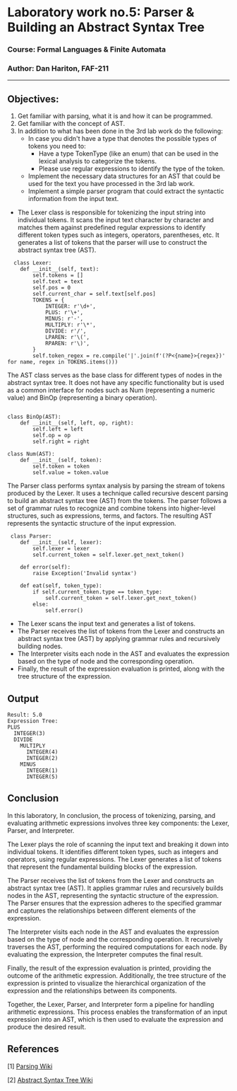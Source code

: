 # Laboratory work no.5: Parser & Building an Abstract Syntax Tree

### Course: Formal Languages & Finite Automata
### Author: Dan Hariton, FAF-211

----

## Objectives:
1. Get familiar with parsing, what it is and how it can be programmed.
2. Get familiar with the concept of AST. 
3. In addition to what has been done in the 3rd lab work do the following:
      * In case you didn't have a type that denotes the possible types of tokens you need to:
        * Have a type TokenType (like an enum) that can be used in the lexical analysis to categorize the tokens.
        * Please use regular expressions to identify the type of the token.
     *   Implement the necessary data structures for an AST that could be used for the text you have processed in the 3rd lab work.
     *   Implement a simple parser program that could extract the syntactic information from the input text.

* The Lexer class is responsible for tokenizing the input string into individual tokens. It scans the input text character by character and matches them against predefined regular expressions to identify different token types such as integers, operators, parentheses, etc. It generates a list of tokens that the parser will use to construct the abstract syntax tree (AST).
```
  class Lexer:
    def __init__(self, text):
        self.tokens = []
        self.text = text
        self.pos = 0
        self.current_char = self.text[self.pos]
        TOKENS = {
            INTEGER: r'\d+',
            PLUS: r'\+',
            MINUS: r'-',
            MULTIPLY: r'\*',
            DIVIDE: r'/',
            LPAREN: r'\(',
            RPAREN: r'\)',
        }
        self.token_regex = re.compile('|'.join(f'(?P<{name}>{regex})' for name, regex in TOKENS.items()))
```
The AST class serves as the base class for different types of nodes in the abstract syntax tree. It does not have any specific functionality but is used as a common interface for nodes such as Num (representing a numeric value) and BinOp (representing a binary operation).
```

class BinOp(AST):
    def __init__(self, left, op, right):
        self.left = left
        self.op = op
        self.right = right

class Num(AST):
    def __init__(self, token):
        self.token = token
        self.value = token.value
```
The Parser class performs syntax analysis by parsing the stream of tokens produced by the Lexer. It uses a technique called recursive descent parsing to build an abstract syntax tree (AST) from the tokens. The parser follows a set of grammar rules to recognize and combine tokens into higher-level structures, such as expressions, terms, and factors. The resulting AST represents the syntactic structure of the input expression.
```
 class Parser:
    def __init__(self, lexer):
        self.lexer = lexer
        self.current_token = self.lexer.get_next_token()

    def error(self):
        raise Exception('Invalid syntax')

    def eat(self, token_type):
        if self.current_token.type == token_type:
            self.current_token = self.lexer.get_next_token()
        else:
            self.error()
```
* The Lexer scans the input text and generates a list of tokens.
* The Parser receives the list of tokens from the Lexer and constructs an abstract syntax tree (AST) by applying grammar rules and recursively building nodes.
* The Interpreter visits each node in the AST and evaluates the expression based on the type of node and the corresponding operation.
* Finally, the result of the expression evaluation is printed, along with the tree structure of the expression.
## Output
```
Result: 5.0
Expression Tree:
PLUS
  INTEGER(3)
  DIVIDE
    MULTIPLY
      INTEGER(4)
      INTEGER(2)
    MINUS
      INTEGER(1)
      INTEGER(5)
```

## Conclusion
In this laboratory, In conclusion, the process of tokenizing, parsing, and evaluating arithmetic expressions involves three key components: the Lexer, Parser, and Interpreter.

The Lexer plays the role of scanning the input text and breaking it down into individual tokens. It identifies different token types, such as integers and operators, using regular expressions. The Lexer generates a list of tokens that represent the fundamental building blocks of the expression.

The Parser receives the list of tokens from the Lexer and constructs an abstract syntax tree (AST). It applies grammar rules and recursively builds nodes in the AST, representing the syntactic structure of the expression. The Parser ensures that the expression adheres to the specified grammar and captures the relationships between different elements of the expression.

The Interpreter visits each node in the AST and evaluates the expression based on the type of node and the corresponding operation. It recursively traverses the AST, performing the required computations for each node. By evaluating the expression, the Interpreter computes the final result.

Finally, the result of the expression evaluation is printed, providing the outcome of the arithmetic expression. Additionally, the tree structure of the expression is printed to visualize the hierarchical organization of the expression and the relationships between its components.

Together, the Lexer, Parser, and Interpreter form a pipeline for handling arithmetic expressions. This process enables the transformation of an input expression into an AST, which is then used to evaluate the expression and produce the desired result.
## References
[1] [Parsing Wiki](https://en.wikipedia.org/wiki/Parsing)

[2] [Abstract Syntax Tree Wiki](https://en.wikipedia.org/wiki/Abstract_syntax_tree)               